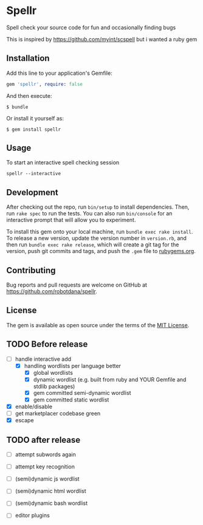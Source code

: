 # Spellr

Spell check your source code for fun and occasionally finding bugs

This is inspired by https://github.com/myint/scspell but i wanted a ruby gem

## Installation

Add this line to your application's Gemfile:

```ruby
gem 'spellr', require: false
```

And then execute:

    $ bundle

Or install it yourself as:

    $ gem install spellr

## Usage

To start an interactive spell checking session
```
spellr --interactive
```

## Development

After checking out the repo, run `bin/setup` to install dependencies. Then, run `rake spec` to run the tests. You can also run `bin/console` for an interactive prompt that will allow you to experiment.

To install this gem onto your local machine, run `bundle exec rake install`. To release a new version, update the version number in `version.rb`, and then run `bundle exec rake release`, which will create a git tag for the version, push git commits and tags, and push the `.gem` file to [rubygems.org](https://rubygems.org).

## Contributing

Bug reports and pull requests are welcome on GitHub at https://github.com/robotdana/spellr.

## License

The gem is available as open source under the terms of the [MIT License](https://opensource.org/licenses/MIT).

## TODO Before release

- [ ] handle interactive add
  - [x] handling wordlists per language better
      - [x] global wordlists
      - [x] dynamic wordlist (e.g. built from ruby and YOUR Gemfile and stdlib packages)
      - [x] gem committed semi-dynamic wordlist
      - [x] gem committed static wordlist
- [x] enable/disable
- [ ] get marketplacer codebase green
- [x] escape

## TODO after release
- [ ] attempt subwords again
- [ ] attempt key recognition
- [ ] (semi)dynamic js wordlist
- [ ] (semi)dynamic html wordlist
- [ ] (semi)dynamic bash wordlist
- [ ] editor plugins


